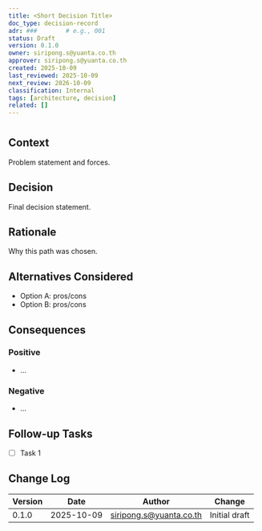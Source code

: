 ```yaml
---
title: <Short Decision Title>
doc_type: decision-record
adr: ###        # e.g., 001
status: Draft
version: 0.1.0
owner: siripong.s@yuanta.co.th
approver: siripong.s@yuanta.co.th
created: 2025-10-09
last_reviewed: 2025-10-09
next_review: 2026-10-09
classification: Internal
tags: [architecture, decision]
related: []
---
```


# <Short Decision Title>

## Context
Problem statement and forces.

## Decision
Final decision statement.

## Rationale
Why this path was chosen.

## Alternatives Considered
- Option A: pros/cons
- Option B: pros/cons

## Consequences
### Positive
- ...
### Negative
- ...

## Follow-up Tasks
- [ ] Task 1

## Change Log
| Version | Date | Author | Change |
|---------|------|--------|--------|
| 0.1.0 | 2025-10-09 | siripong.s@yuanta.co.th | Initial draft |
